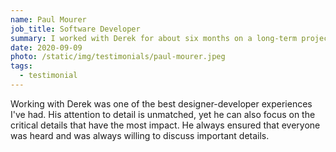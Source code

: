 ```yaml
---
name: Paul Mourer
job_title: Software Developer
summary: I worked with Derek for about six months on a long-term project and can say it was one of the best developer experiences I've had.
date: 2020-09-09
photo: /static/img/testimonials/paul-mourer.jpeg
tags:
  - testimonial
---
```


Working with Derek was one of the best designer-developer experiences I've had. His attention to detail is unmatched, yet he can also focus on the critical details that have the most impact. He always ensured that everyone was heard and was always willing to discuss important details.

<!-- Derek helped onboard me to a new design system and ensured the system's standards were upheld.
I highly recommend Derek, and I hope that we can work together again. -->